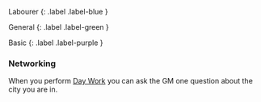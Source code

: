Labourer
{: .label .label-blue }

General
{: .label .label-green }

Basic
{: .label .label-purple }

### Networking

When you perform [Day Work](Activities#Day%20Work) you can ask the GM one question about the city you are in.
